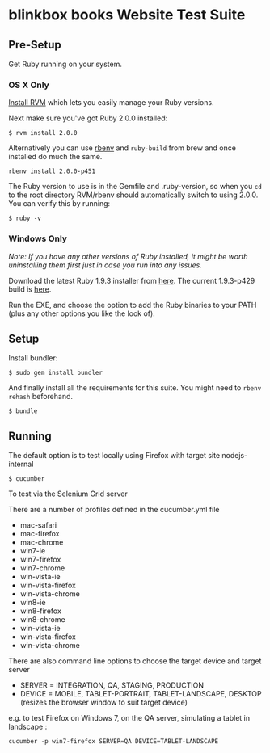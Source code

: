 # blinkbox books Website Test Suite

## Pre-Setup

Get Ruby running on your system.

### OS X Only

[Install RVM](http://octopress.org/docs/setup/rvm/) which lets you easily manage your Ruby versions.

Next make sure you've got Ruby 2.0.0 installed:

```
$ rvm install 2.0.0
```

Alternatively you can use [rbenv](https://github.com/sstephenson/rbenv) and `ruby-build` from brew and once installed do much the same.

```
rbenv install 2.0.0-p451
```

The Ruby version to use is in the Gemfile and .ruby-version, so when you `cd` to the root directory RVM/rbenv should automatically switch to using 2.0.0. You can verify this by running:

```
$ ruby -v
```

### Windows Only

_Note: If you have any other versions of Ruby installed, it might be worth uninstalling them first just in case you run into any issues._

Download the latest Ruby 1.9.3 installer from [here](http://rubyinstaller.org/downloads/). The current 1.9.3-p429 build is [here](http://rubyforge.org/frs/download.php/76952/rubyinstaller-1.9.3-p429.exe).

Run the EXE, and choose the option to add the Ruby binaries to your PATH (plus any other options you like the look of).

## Setup

Install bundler:

```
$ sudo gem install bundler
```

And finally install all the requirements for this suite. You might need to `rbenv rehash` beforehand.

```
$ bundle
```

## Running

The default option is to test locally using Firefox with target site nodejs-internal 

```
$ cucumber
```

To test via the Selenium Grid server

There are a number of profiles defined in the cucumber.yml file 

* mac-safari 
* mac-firefox
* mac-chrome 
* win7-ie
* win7-firefox
* win7-chrome
* win-vista-ie
* win-vista-firefox
* win-vista-chrome
* win8-ie
* win8-firefox
* win8-chrome
* win-vista-ie
* win-vista-firefox
* win-vista-chrome

There are also command line options to choose the target device and target server

* SERVER = INTEGRATION, QA, STAGING, PRODUCTION
* DEVICE = MOBILE, TABLET-PORTRAIT, TABLET-LANDSCAPE, DESKTOP (resizes the browser window to suit target device)

e.g. to test Firefox on Windows 7, on the QA server, simulating a tablet in landscape :

```
cucumber -p win7-firefox SERVER=QA DEVICE=TABLET-LANDSCAPE
```


